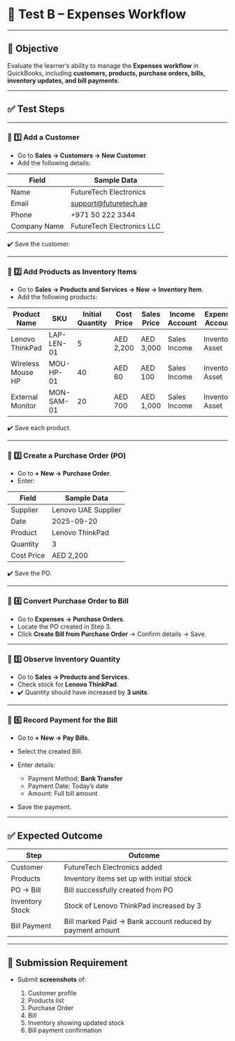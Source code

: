 # 📝 **Test B – Expenses Workflow**

---

## 🎯 **Objective**

Evaluate the learner’s ability to manage the **Expenses workflow** in QuickBooks, including **customers, products, purchase orders, bills, inventory updates, and bill payments**.

---

## ✅ **Test Steps**

---

### 🧱 **1️⃣ Add a Customer**

- Go to **Sales → Customers → New Customer**.
- Add the following details:

| Field        | Sample Data                                           |
| ------------ | ----------------------------------------------------- |
| Name         | FutureTech Electronics                                |
| Email        | [support@futuretech.ae](mailto:support@futuretech.ae) |
| Phone        | +971 50 222 3344                                      |
| Company Name | FutureTech Electronics LLC                            |

✔️ Save the customer.

---

### 🧱 **2️⃣ Add Products as Inventory Items**

- Go to **Sales → Products and Services → New → Inventory Item**.
- Add the following products:

| Product Name      | SKU        | Initial Quantity | Cost Price | Sales Price | Income Account | Expense Account |
| ----------------- | ---------- | ---------------- | ---------- | ----------- | -------------- | --------------- |
| Lenovo ThinkPad   | LAP-LEN-01 | 5                | AED 2,200  | AED 3,000   | Sales Income   | Inventory Asset |
| Wireless Mouse HP | MOU-HP-01  | 40               | AED 60     | AED 100     | Sales Income   | Inventory Asset |
| External Monitor  | MON-SAM-01 | 20               | AED 700    | AED 1,000   | Sales Income   | Inventory Asset |

✔️ Save each product.

---

### 🧱 **3️⃣ Create a Purchase Order (PO)**

- Go to **+ New → Purchase Order**.
- Enter:

| Field      | Sample Data         |
| ---------- | ------------------- |
| Supplier   | Lenovo UAE Supplier |
| Date       | 2025-09-20          |
| Product    | Lenovo ThinkPad     |
| Quantity   | 3                   |
| Cost Price | AED 2,200           |

✔️ Save the PO.

---

### 🧱 **4️⃣ Convert Purchase Order to Bill**

- Go to **Expenses → Purchase Orders**.
- Locate the PO created in Step 3.
- Click **Create Bill from Purchase Order** → Confirm details → Save.

---

### 🧱 **5️⃣ Observe Inventory Quantity**

- Go to **Sales → Products and Services**.
- Check stock for **Lenovo ThinkPad**.
- ✔️ Quantity should have increased by **3 units**.

---

### 🧱 **6️⃣ Record Payment for the Bill**

- Go to **+ New → Pay Bills**.
- Select the created Bill.
- Enter details:

  - Payment Method: **Bank Transfer**
  - Payment Date: Today’s date
  - Amount: Full bill amount

- Save the payment.

---

## ✅ **Expected Outcome**

| Step            | Outcome                                                   |
| --------------- | --------------------------------------------------------- |
| Customer        | FutureTech Electronics added                              |
| Products        | Inventory items set up with initial stock                 |
| PO → Bill       | Bill successfully created from PO                         |
| Inventory Stock | Stock of Lenovo ThinkPad increased by 3                   |
| Bill Payment    | Bill marked Paid → Bank account reduced by payment amount |

---

## 📌 **Submission Requirement**

- Submit **screenshots** of:

  1. Customer profile
  2. Products list
  3. Purchase Order
  4. Bill
  5. Inventory showing updated stock
  6. Bill payment confirmation
